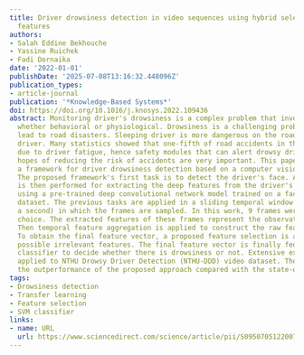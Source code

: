 ```yaml
---
title: Driver drowsiness detection in video sequences using hybrid selection of deep
  features
authors:
- Salah Eddine Bekhouche
- Yassine Ruichek
- Fadi Dornaika
date: '2022-01-01'
publishDate: '2025-07-08T13:16:32.448096Z'
publication_types:
- article-journal
publication: '*Knowledge-Based Systems*'
doi: https://doi.org/10.1016/j.knosys.2022.109436
abstract: Monitoring driver's drowsiness is a complex problem that involves many indicators
  whether behavioral or physiological. Drowsiness is a challenging problem that can
  lead to road disasters. Sleeping driver is more dangerous on the road than a speeding
  driver. Many statistics showed that one-fifth of road accidents in the world were
  due to driver fatigue, hence safety modules that can alert drowsy drivers in the
  hopes of reducing the risk of accidents are very important. This paper proposes
  a framework for driver drowsiness detection based on a computer vision solution.
  The proposed framework's first task is to detect the driver's face. A transfer learning
  is then performed for extracting the deep features from the driver's face image
  using a pre-trained deep convolutional network model trained on a facial recognition
  dataset. The previous tasks are applied in a sliding temporal window (less than
  a second) in which the frames are sampled. In this work, 9 frames were the best
  choice. The extracted features of these frames represent the observation matrix.
  Then temporal feature aggregation is applied to construct the raw feature vector.
  To obtain the final feature vector, a proposed feature selection is applied to omit
  possible irrelevant features. The final feature vector is finally fed to a binary
  classifier to decide whether there is drowsiness or not. Extensive experiments are
  applied to NTHU Drowsy Driver Detection (NTHU-DDD) video dataset. The outcomes show
  the outperformance of the proposed approach compared with the state-of-the-art approaches.
tags:
- Drowsiness detection
- Transfer learning
- Feature selection
- SVM classifier
links:
- name: URL
  url: https://www.sciencedirect.com/science/article/pii/S0950705122007225
---
```

